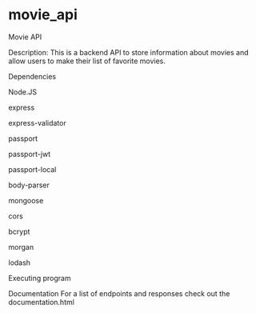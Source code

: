 # movie_api

Movie API

Description: This is a backend API to store information about movies and allow users to make their list of favorite movies. 

Dependencies

Node.JS

express

express-validator

passport

passport-jwt

passport-local

body-parser

mongoose

cors

bcrypt

morgan

lodash

Executing program

Documentation
For a list of endpoints and responses check out the documentation.html
